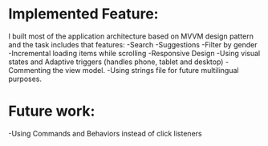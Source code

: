 # Implemented Feature:

I built most of the application architecture  based on MVVM design pattern and the task includes that features:
-Search
-Suggestions
-Filter by gender
-Incremental loading items while scrolling
-Responsive Design
-Using visual states and Adaptive triggers (handles phone, tablet and desktop)
-Commenting the view model.
-Using strings file for future multilingual purposes.

# Future work:
-Using Commands and Behaviors instead of click listeners 
